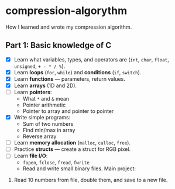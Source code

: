 # compression-algorythm
How I learned and wrote my compression algorithm.

## Part 1: Basic knowledge of C
- [x] Learn what variables, types, and operators are (`int`, `char`, `float`, `unsigned`, `+ - * / %`).
- [x] Learn **loops** (`for`, `while`) and **conditions** (`if`, `switch`).
- [x] Learn **functions** — parameters, return values.
- [x] Learn **arrays** (1D and 2D).
- [ ] Learn **pointers**:
    - What `*` and `&` mean
    - Pointer arithmetic
    - Pointer to array and pointer to pointer
- [x] Write simple programs:
    - Sum of two numbers        
    - Find min/max in array    
    - Reverse array
- [ ] Learn **memory allocation** (`malloc`, `calloc`, `free`).
- [ ] Practice **structs** — create a struct for RGB pixel.
- [ ] Learn **file I/O**:    
    - `fopen`, `fclose`, `fread`, `fwrite`
    - Read and write small binary files.
Main project: 
1. Read 10 numbers from file, double them, and save to a new file.
